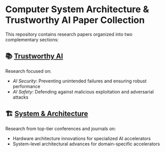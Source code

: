 # Computer System Architecture \& Trustworthy AI Paper Collection

This repository contains research papers organized into two complementary sections:

## 📚 [Trustworthy AI](trustworthy-ai.md)

Research focused on:

- *AI Security*: Preventing unintended failures and ensuring robust performance
- *AI Safety*: Defending against malicious exploitation and adversarial attacks

## 🏗️ [System \& Architecture](sys-arch.md)

Research from top-tier conferences and journals on:

- Hardware architecture innovations for specialized AI accelerators
- System-level architectural advances for domain-specific accelerators  
